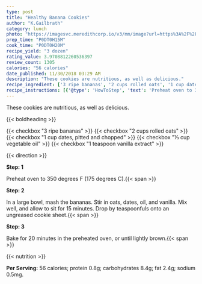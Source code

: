 ```yaml
---
type: post
title: "Healthy Banana Cookies"
author: "K.Gailbrath"
category: lunch
photo: "https://imagesvc.meredithcorp.io/v3/mm/image?url=https%3A%2F%2Fimages.media-allrecipes.com%2Fuserphotos%2F3636087.jpg"
prep_time: "P0DT0H15M"
cook_time: "P0DT0H20M"
recipe_yield: "3 dozen"
rating_value: 3.9708812260536397
review_count: 1305
calories: "56 calories"
date_published: 11/30/2018 03:29 AM
description: "These cookies are nutritious, as well as delicious."
recipe_ingredient: ['3 ripe bananas', '2 cups rolled oats', '1 cup dates, pitted and chopped', '⅓ cup vegetable oil', '1 teaspoon vanilla extract']
recipe_instructions: [{'@type': 'HowToStep', 'text': 'Preheat oven to 350 degrees F (175 degrees C).\n'}, {'@type': 'HowToStep', 'text': 'In a large bowl, mash the bananas.  Stir in oats, dates, oil, and vanilla.  Mix well, and allow to sit for 15 minutes. Drop by teaspoonfuls onto an ungreased cookie sheet.\n'}, {'@type': 'HowToStep', 'text': 'Bake for 20 minutes in the preheated oven, or until lightly brown.\n'}]
---
```


These cookies are nutritious, as well as delicious. 

{{< boldheading >}}

{{< checkbox "3  ripe bananas" >}}
{{< checkbox "2 cups rolled oats" >}}
{{< checkbox "1 cup dates, pitted and chopped" >}}
{{< checkbox "⅓ cup vegetable oil" >}}
{{< checkbox "1 teaspoon vanilla extract" >}}


{{< direction >}}

**Step: 1**

Preheat oven to 350 degrees F (175 degrees C).{{< span >}}

**Step: 2**

In a large bowl, mash the bananas.  Stir in oats, dates, oil, and vanilla.  Mix well, and allow to sit for 15 minutes. Drop by teaspoonfuls onto an ungreased cookie sheet.{{< span >}}

**Step: 3**

Bake for 20 minutes in the preheated oven, or until lightly brown.{{< span >}}

{{< nutrition >}}

**Per Serving:** 56 calories; protein 0.8g; carbohydrates 8.4g; fat 2.4g; sodium 0.5mg.